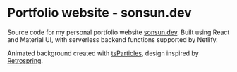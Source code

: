 # Portfolio website - sonsun.dev

Source code for my personal portfolio website [sonsun.dev](https://sonsun.dev). Built using React and Material UI, with serverless backend functions supported by Netlify.

Animated background created with [tsParticles](https://particles.js.org/), design inspired by [Retrospring](https://retrospring.net/).
